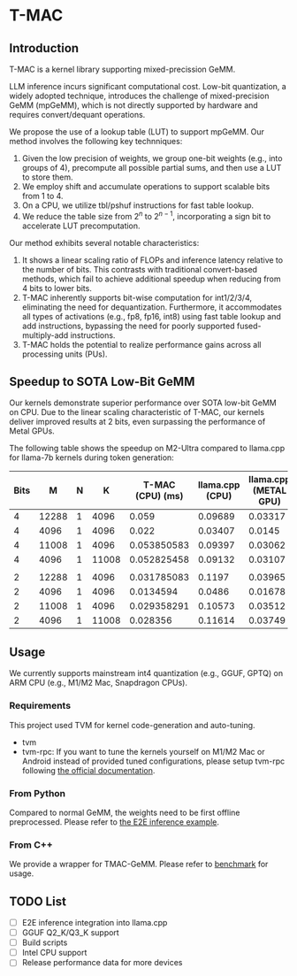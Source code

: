 # T-MAC

## Introduction

T-MAC is a kernel library supporting mixed-precission GeMM.

LLM inference incurs significant computational cost. Low-bit quantization, a widely adopted technique, introduces the challenge of mixed-precision GeMM (mpGeMM), which is not directly supported by hardware and requires convert/dequant operations.

We propose the use of a lookup table (LUT) to support mpGeMM. Our method involves the following key technniques:

1. Given the low precision of weights, we group one-bit weights (e.g., into groups of 4), precompute all possible partial sums, and then use a LUT to store them.
2. We employ shift and accumulate operations to support scalable bits from 1 to 4.
3. On a CPU, we utilize tbl/pshuf instructions for fast table lookup.
4. We reduce the table size from $2^n$ to $2^{n-1}$, incorporating a sign bit to accelerate LUT precomputation.

Our method exhibits several notable characteristics:

1. It shows a linear scaling ratio of FLOPs and inference latency relative to the number of bits. This contrasts with traditional convert-based methods, which fail to achieve additional speedup when reducing from 4 bits to lower bits.
2. T-MAC inherently supports bit-wise computation for int1/2/3/4, eliminating the need for dequantization. Furthermore, it accommodates all types of activations (e.g., fp8, fp16, int8) using fast table lookup and add instructions, bypassing the need for poorly supported fused-multiply-add instructions.
3. T-MAC holds the potential to realize performance gains across all processing units (PUs).

## Speedup to SOTA Low-Bit GeMM

Our kernels demonstrate superior performance over SOTA low-bit GeMM on CPU. Due to the linear scaling characteristic of T-MAC, our kernels deliver improved results at 2 bits, even surpassing the performance of Metal GPUs.

The following table shows the speedup on M2-Ultra compared to llama.cpp for llama-7b kernels during token generation:

| Bits | M     | N | K     | T-MAC (CPU) (ms) | llama.cpp (CPU) | llama.cpp (METAL GPU) |
|------|-------|---|-------|-------------|-----------------|-------------------|
| 4    | 12288 | 1 | 4096  | 0.059  | 0.09689         | 0.03317           |
| 4    | 4096  | 1 | 4096  | 0.022 | 0.03407         | 0.0145            |
| 4    | 11008 | 1 | 4096  | 0.053850583 | 0.09397         | 0.03062           |
| 4    | 4096  | 1 | 11008 | 0.052825458 | 0.09132         | 0.03107           |
|      |       |   |       |             |                 |                   |
| 2    | 12288 | 1 | 4096  | 0.031785083 | 0.1197          | 0.03965           |
| 2    | 4096  | 1 | 4096  | 0.0134594   | 0.0486          | 0.01678           |
| 2    | 11008 | 1 | 4096  | 0.029358291 | 0.10573         | 0.03512           |
| 2    | 4096  | 1 | 11008 | 0.028356    | 0.11614         | 0.03749           |

## Usage

We currently supports mainstream int4 quantization (e.g., GGUF, GPTQ) on ARM CPU (e.g., M1/M2 Mac, Snapdragon CPUs).

### Requirements

This project used TVM for kernel code-generation and auto-tuning.

- tvm
- tvm-rpc: If you want to tune the kernels yourself on M1/M2 Mac or Android instead of provided tuned configurations, please setup tvm-rpc following [the official documentation](https://github.com/apache/tvm/tree/main/apps/cpp_rpc).

### From Python

Compared to normal GeMM, the weights need to be first offline preprocessed. Please refer to [the E2E inference example](./tests/test_e2e.py).

### From C++

We provide a wrapper for TMAC-GeMM. Please refer to [benchmark](./deploy/benchmark.cc) for usage.

## TODO List

- [ ] E2E inference integration into llama.cpp
- [ ] GGUF Q2_K/Q3_K support
- [ ] Build scripts
- [ ] Intel CPU support
- [ ] Release performance data for more devices
